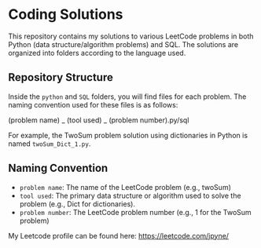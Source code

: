 # Coding Solutions

This repository contains my solutions to various LeetCode problems in both Python (data structure/algorithm problems) and SQL. The solutions are organized into folders according to the language used.

## Repository Structure
Inside the `python` and `SQL` folders, you will find files for each problem. The naming convention used for these files is as follows:

(problem name) _ (tool used) _ (problem number).py/sql


For example, the TwoSum problem solution using dictionaries in Python is named `twoSum_Dict_1.py`.

## Naming Convention

- `problem name`: The name of the LeetCode problem (e.g., twoSum)
- `tool used`: The primary data structure or algorithm used to solve the problem (e.g., Dict for dictionaries).
- `problem number`: The LeetCode problem number (e.g., 1 for the TwoSum problem)

My Leetcode profile can be found here:
https://leetcode.com/jpyne/
